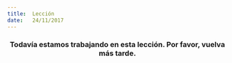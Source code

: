 ```yaml
---
title:  Lección
date:   24/11/2017
---
```


### <center>Todavía estamos trabajando en esta lección. Por favor, vuelva más tarde.</center>